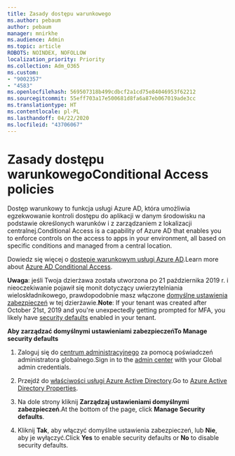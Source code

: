 ```yaml
---
title: Zasady dostępu warunkowego
ms.author: pebaum
author: pebaum
manager: mnirkhe
ms.audience: Admin
ms.topic: article
ROBOTS: NOINDEX, NOFOLLOW
localization_priority: Priority
ms.collection: Adm_O365
ms.custom:
- "9002357"
- "4583"
ms.openlocfilehash: 569507318b499cdbcf2a1cd75e84046953f62212
ms.sourcegitcommit: 55eff703a17e500681d8fa6a87eb067019ade3cc
ms.translationtype: HT
ms.contentlocale: pl-PL
ms.lasthandoff: 04/22/2020
ms.locfileid: "43706067"
---
```

# <a name="conditional-access-policies"></a><span data-ttu-id="240ad-102">Zasady dostępu warunkowego</span><span class="sxs-lookup"><span data-stu-id="240ad-102">Conditional Access policies</span></span>

<span data-ttu-id="240ad-103">Dostęp warunkowy to funkcja usługi Azure AD, która umożliwia egzekwowanie kontroli dostępu do aplikacji w danym środowisku na podstawie określonych warunków i z zarządzaniem z lokalizacji centralnej.</span><span class="sxs-lookup"><span data-stu-id="240ad-103">Conditional Access is a capability of Azure AD that enables you to enforce controls on the access to apps in your environment, all based on specific conditions and managed from a central location.</span></span>

<span data-ttu-id="240ad-104">Dowiedz się więcej o [dostępie warunkowym usługi Azure AD](https://docs.microsoft.com/azure/active-directory/conditional-access/).</span><span class="sxs-lookup"><span data-stu-id="240ad-104">Learn more about [Azure AD Conditional Access](https://docs.microsoft.com/azure/active-directory/conditional-access/).</span></span>  

<span data-ttu-id="240ad-105">**Uwaga**: jeśli Twoja dzierżawa została utworzona po 21 października 2019 r. i nieoczekiwanie pojawił się monit dotyczący uwierzytelniania wieloskładnikowego, prawdopodobnie masz włączone [domyślne ustawienia zabezpieczeń](https://aka.ms/securitydefaults) w tej dzierżawie.</span><span class="sxs-lookup"><span data-stu-id="240ad-105">**Note**: If your tenant was created after October 21st, 2019 and you're unexpectedly getting prompted for MFA, you likely have [security defaults](https://aka.ms/securitydefaults) enabled in your tenant.</span></span>

<span data-ttu-id="240ad-106">**Aby zarządzać domyślnymi ustawieniami zabezpieczeń**</span><span class="sxs-lookup"><span data-stu-id="240ad-106">**To Manage security defaults**</span></span>

1. <span data-ttu-id="240ad-107">Zaloguj się do [centrum administracyjnego](https://go.microsoft.com/fwlink/p/?linkid=834822) za pomocą poświadczeń administratora globalnego.</span><span class="sxs-lookup"><span data-stu-id="240ad-107">Sign in to the [admin center](https://go.microsoft.com/fwlink/p/?linkid=834822) with your Global admin credentials.</span></span>

2. <span data-ttu-id="240ad-108">Przejdź do [właściwości usługi Azure Active Directory](https://portal.azure.com/#blade/Microsoft_AAD_IAM/ActiveDirectoryMenuBlade/Properties).</span><span class="sxs-lookup"><span data-stu-id="240ad-108">Go to [Azure Active Directory Properties](https://portal.azure.com/#blade/Microsoft_AAD_IAM/ActiveDirectoryMenuBlade/Properties).</span></span>

3. <span data-ttu-id="240ad-109">Na dole strony kliknij **Zarządzaj ustawieniami domyślnymi zabezpieczeń**.</span><span class="sxs-lookup"><span data-stu-id="240ad-109">At the bottom of the page, click **Manage Security defaults**.</span></span>

4. <span data-ttu-id="240ad-110">Kliknij **Tak**, aby włączyć domyślne ustawienia zabezpieczeń, lub **Nie**, aby je wyłączyć.</span><span class="sxs-lookup"><span data-stu-id="240ad-110">Click **Yes** to enable security defaults or **No** to disable security defaults.</span></span>
